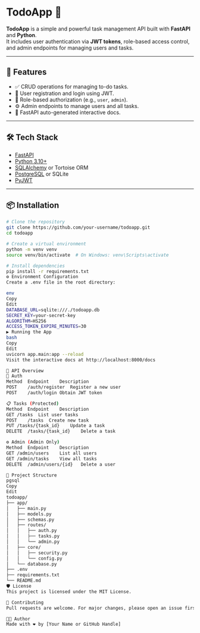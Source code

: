 # TodoApp 📝

**TodoApp** is a simple and powerful task management API built with **FastAPI** and **Python**.  
It includes user authentication via **JWT tokens**, role-based access control, and admin endpoints for managing users and tasks.

---

## 🚀 Features

- ✅ CRUD operations for managing to-do tasks.
- 👤 User registration and login using JWT.
- 🔐 Role-based authorization (e.g., `user`, `admin`).
- ⚙️ Admin endpoints to manage users and all tasks.
- 📄 FastAPI auto-generated interactive docs.

---

## 🛠 Tech Stack

- [FastAPI](https://fastapi.tiangolo.com/)
- [Python 3.10+](https://www.python.org/)
- [SQLAlchemy](https://www.sqlalchemy.org/) or Tortoise ORM
- [PostgreSQL](https://www.postgresql.org/) or SQLite
- [PyJWT](https://pyjwt.readthedocs.io/)

---

## 📦 Installation

```bash
# Clone the repository
git clone https://github.com/your-username/todoapp.git
cd todoapp

# Create a virtual environment
python -m venv venv
source venv/bin/activate  # On Windows: venv\Scripts\activate

# Install dependencies
pip install -r requirements.txt
⚙️ Environment Configuration
Create a .env file in the root directory:

env
Copy
Edit
DATABASE_URL=sqlite:///./todoapp.db
SECRET_KEY=your-secret-key
ALGORITHM=HS256
ACCESS_TOKEN_EXPIRE_MINUTES=30
▶️ Running the App
bash
Copy
Edit
uvicorn app.main:app --reload
Visit the interactive docs at http://localhost:8000/docs

🧪 API Overview
🔐 Auth
Method	Endpoint	Description
POST	/auth/register	Register a new user
POST	/auth/login	Obtain JWT token

📋 Tasks (Protected)
Method	Endpoint	Description
GET	/tasks	List user tasks
POST	/tasks	Create new task
PUT	/tasks/{task_id}	Update a task
DELETE	/tasks/{task_id}	Delete a task

⚙️ Admin (Admin Only)
Method	Endpoint	Description
GET	/admin/users	List all users
GET	/admin/tasks	View all tasks
DELETE	/admin/users/{id}	Delete a user

🧰 Project Structure
pgsql
Copy
Edit
todoapp/
├── app/
│   ├── main.py
│   ├── models.py
│   ├── schemas.py
│   ├── routes/
│   │   ├── auth.py
│   │   ├── tasks.py
│   │   └── admin.py
│   ├── core/
│   │   ├── security.py
│   │   └── config.py
│   └── database.py
├── .env
├── requirements.txt
└── README.md
🛡️ License
This project is licensed under the MIT License.

🙌 Contributing
Pull requests are welcome. For major changes, please open an issue first to discuss what you would like to change.

👨‍💻 Author
Made with ❤️ by [Your Name or GitHub Handle]